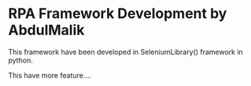 # RPA Framework Development by AbdulMalik

This framework have been developed in SeleniumLibrary() framework in python.

This have more feature....